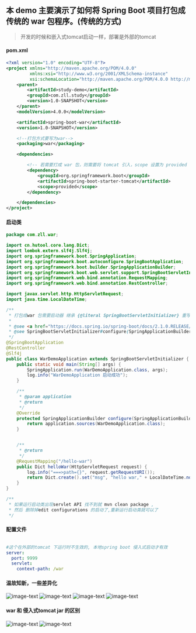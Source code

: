 ## 本 demo 主要演示了如何将 Spring Boot 项目打包成传统的 war 包程序。(传统的方式)

> 开发的时候和嵌入式tomcat启动一样，部署是外部的tomcat 
#### pom.xml
```xml
<?xml version="1.0" encoding="UTF-8"?>
<project xmlns="http://maven.apache.org/POM/4.0.0"
         xmlns:xsi="http://www.w3.org/2001/XMLSchema-instance"
         xsi:schemaLocation="http://maven.apache.org/POM/4.0.0 http://maven.apache.org/xsd/maven-4.0.0.xsd">
    <parent>
        <artifactId>study-demo</artifactId>
        <groupId>com.zll.study</groupId>
        <version>1.0-SNAPSHOT</version>
    </parent>
    <modelVersion>4.0.0</modelVersion>

    <artifactId>spring-boot-war</artifactId>
    <version>1.0-SNAPSHOT</version>

    <!--打包方式要写为war-->
    <packaging>war</packaging>

    <dependencies>

        <!-- 若需要打成 war 包，则需要将 tomcat 引入，scope 设置为 provided -->
        <dependency>
            <groupId>org.springframework.boot</groupId>
            <artifactId>spring-boot-starter-tomcat</artifactId>
            <scope>provided</scope>
        </dependency>

    </dependencies>
</project>
```

#### 启动类
```java
package com.zll.war;

import cn.hutool.core.lang.Dict;
import lombok.extern.slf4j.Slf4j;
import org.springframework.boot.SpringApplication;
import org.springframework.boot.autoconfigure.SpringBootApplication;
import org.springframework.boot.builder.SpringApplicationBuilder;
import org.springframework.boot.web.servlet.support.SpringBootServletInitializer;
import org.springframework.web.bind.annotation.RequestMapping;
import org.springframework.web.bind.annotation.RestController;

import javax.servlet.http.HttpServletRequest;
import java.time.LocalDateTime;

/**
 * 打包成war 包需要启动器 继承 {@literal SpringBootServletInitializer} 重写 configure 方法
 *
 * @see <a href="https://docs.spring.io/spring-boot/docs/2.1.0.RELEASE/reference/htmlsingle/#howto-create-a-deployable-war-file">官方打war包参考</a>
 * @see SpringBootServletInitializer#configure(SpringApplicationBuilder)
 */
@SpringBootApplication
@RestController
@Slf4j
public class WarDemoApplication extends SpringBootServletInitializer {
    public static void main(String[] args) {
        SpringApplication.run(WarDemoApplication.class, args);
        log.info("WarDemoApplication 启动成功");
    }

    /**
     * @param application
     * @return
     */
    @Override
    protected SpringApplicationBuilder configure(SpringApplicationBuilder application) {
        return application.sources(WarDemoApplication.class);
    }


    /**
     * @return
     */
    @RequestMapping("/hello-war")
    public Dict helloWar(HttpServletRequest request) {
        log.info("===>path={}", request.getRequestURI());
        return Dict.create().set("msg", "hello war," + LocalDateTime.now());
    }
}

/**
 * 如果运行启动类出现servlet API 找不到就 mvn clean package ,
 * 然后 删除掉edit configurations 的启动了,重新运行启动类就可以了
 */

```

#### 配置文件
```yaml

#这个在外部的tomcat 下运行时不生效的, 本地spring boot 侵入式启动才有效
server:
  port: 9999
  servlet:
    context-path: /war
```


#### 温故知新，一些差异化
![image-text](https://zll-images-1254006866.cos.ap-guangzhou.myqcloud.com/%E5%BE%AE%E4%BF%A1%E6%88%AA%E5%9B%BE_20201209105311.png)
![image-text](https://zll-images-1254006866.cos.ap-guangzhou.myqcloud.com/%E5%BE%AE%E4%BF%A1%E6%88%AA%E5%9B%BE_20201209112214.png)
![image-text](https://zll-images-1254006866.cos.ap-guangzhou.myqcloud.com/%E5%BE%AE%E4%BF%A1%E6%88%AA%E5%9B%BE_20201209111939.png)
![image-text](https://zll-images-1254006866.cos.ap-guangzhou.myqcloud.com/%E5%BE%AE%E4%BF%A1%E6%88%AA%E5%9B%BE_20201209105428.png)


#### war 和 侵入式tomcat jar 的区别
![image-text](https://zll-images-1254006866.cos.ap-guangzhou.myqcloud.com/%E5%BE%AE%E4%BF%A1%E6%88%AA%E5%9B%BE_20201209101331.png)
![image-text](http://https://zll-images-1254006866.cos.ap-guangzhou.myqcloud.com/%E5%BE%AE%E4%BF%A1%E6%88%AA%E5%9B%BE_20201207104018.png)